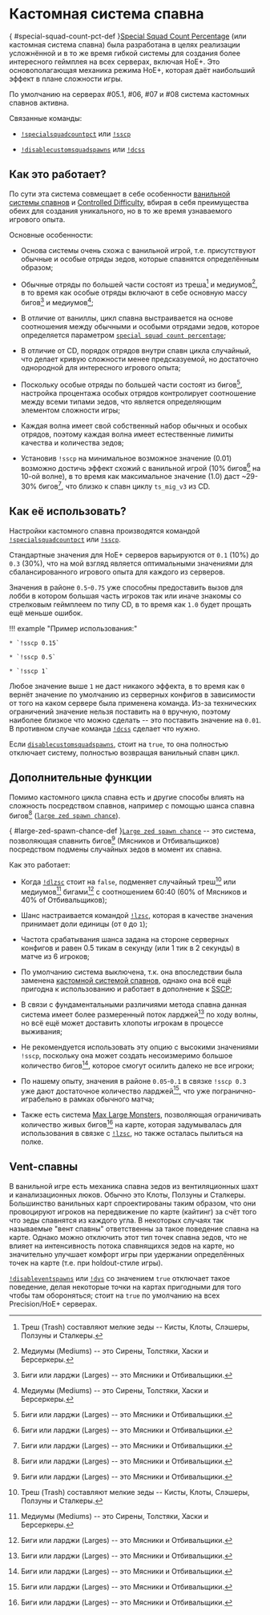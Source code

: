 # Кастомная система спавна

[](){ #special-squad-count-pct-def }[Special Squad Count Percentage](commands.md#special-squad-count-pct) (или кастомная система спавна) была разработана в целях реализации усложнённой и в то же время гибкой системы для создания более интересного геймплея на всех серверах, включая HoE+. Это основополагающая механика режима HoE+, которая даёт наибольший эффект в плане сложности игры.

По умолчанию на серверах #05.1, #06, #07 и #08 система кастомных спавнов активна.

Связанные команды:

* [`!specialsquadcountpct`](commands.md#special-squad-count-pct) или [`!sscp`](commands.md#special-squad-count-pct)

* [`!disablecustomsquadspawns`](commands.md#disable-custom-squad-spawns) или [`!dcss`](commands.md#disable-custom-squad-spawns)

## Как это работает?

По сути эта система совмещает в себе особенности [ванильной системы спавнов](https://wiki.killingfloor2.com/index.php?title=ZED_Spawning) и [Controlled Difficulty](https://github.com/notblackout/kf2-controlled-difficulty/blob/master/spawn.md), вбирая в себя преимущества обеих для создания уникального, но в то же время узнаваемого игрового опыта.

Основные особенности:

* Основа системы очень схожа с ванильной игрой, т.е. присутствуют обычные и особые отряды зедов, которые спавнятся определённым образом;

* Обычные отряды по большей части состоят из треша[^1] и медиумов[^2], в то время как особые отряды включают в себе основную массу бигов[^3] и медиумов[^2];

* В отличие от ваниллы, цикл спавна выстраивается на основе соотношения между обычными и особыми отрядами зедов, которое определяется параметром [`special squad count percentage`](commands.md#special-squad-count-pct);

* В отличие от CD, порядок отрядов внутри спавн цикла случайный, что делает кривую сложности менее предсказуемой, но достаточно однородной для интересного игрового опыта;

* Поскольку особые отряды по большей части состоят из бигов[^3], настройка процентажа особых отрядов контролирует соотношение между всеми типами зедов, что является определяющим элементом сложности игры;

* Каждая волна имеет свой собственный набор обычных и особых отрядов, поэтому каждая волна имеет естественные лимиты качества и количества зедов;

* Установив `!sscp` на минимальное возможное значение (0.01) возможно достичь эффект схожий с ванильной игрой (10% бигов[^3] на 10-ой волне), в то время как максимальное значение (1.0) даст ~29-30% бигов[^3], что близко к спавн циклу `ts_mig_v3` из CD.

## Как её использовать?

Настройки кастомного спавна производятся командой [`!specialsquadcountpct`](commands.md#special-squad-count-pct) или [`!sscp`](commands.md#special-squad-count-pct).

Стандартные значения для HoE+ серверов варьируются от `0.1` (10%) до `0.3` (30%), что на мой взгляд является оптимальными значениями для сбалансированного игрового опыта для каждого из серверов.

Значения в районе `0.5`-`0.75` уже способны предоставить вызов для лобби в котором большая часть игроков так или иначе знакомы со стрелковым геймплеем по типу CD, в то время как `1.0` будет прощать ещё меньше ошибок.

!!! example "Пример использования:"

    * `!sscp 0.15`

    * `!sscp 0.5`

    * `!sscp 1`

Любое значение выше `1` не даст никакого эффекта, в то время как `0` вернёт значение по умолчанию из серверных конфигов в зависимости от того на каком сервере была применена команда. Из-за технических ограничений значение нельзя поставить на `0` вручную, поэтому наиболее близкое что можно сделать -- это поставить значение на `0.01`. В противном случае команда [`!dcss`](commands.md#disable-custom-squad-spawns) сделает что нужно.

Если [`disablecustomsquadspawns`](commands.md#disable-custom-squad-spawns), стоит на `true`, то она полностью отключает систему, полностью возвращая ванильный спавн цикл.

## Дополнительные функции

Помимо кастомного цикла спавна есть и другие способы влиять на сложность посредством спавнов, например с помощью шанса спавна бигов[^3] ([`large zed spawn chance`](commands.md#large-zed-spawn-chance)).

[](){ #large-zed-spawn-chance-def }[`Large zed spawn chance`](commands.md#large-zed-spawn-chance) -- это система, позволяющая спавнить бигов[^3] (Мясников и Отбивальщиков) посредством подмены случайных зедов в момент их спавна.

Как это работает:

* Когда [`!dlzsc`](commands.md#disable-large-zed-spawn-chance) стоит на `false`, подменяет случайный треш[^1] или медиумов[^2] бигами[^3] с соотношением 60:40 (60% of Мясников и 40% of Отбивальщиков);

* Шанс настраивается командой [`!lzsc`](commands.md#large-zed-spawn-chance), которая в качестве значения принимает доли единицы (от `0` до `1`);

* Частота срабатывания шанса задана на стороне серверных конфигов и равен 0.5 тикам в секунду (или 1 тик в 2 секунды) в матче из 6 игроков;

* По умолчанию система выключена, т.к. она впоследствии была заменена [кастомной системой спавнов](#special-squad-count-pct-def), однако она всё ещё пригодна к использованию и работает в дополнение к [SSCP](#special-squad-count-pct-def);

* В связи с фундаментальными различиями метода спавна данная система имеет более размеренный поток ларджей[^3] по ходу волны, но всё ещё может доставить хлопоты игрокам в процессе выживания;

* Не рекомендуется использовать эту опцию с высокими значениями `!sscp`, поскольку она может создать несоизмеримо большое количество бигов[^3], которое смогут осилить далеко не все игроки;

* По нашему опыту, значения в районе `0.05`-`0.1` в связке `!sscp 0.3` уже дают достаточное количество ларджей[^3], что уже погранично-играбельно в рамках обычного матча;

* Также есть система [Max Large Monsters](commands.md#disable-max-large-monsters), позволяющая ограничивать количество живых бигов[^3] на карте, которая задумывалась для использования в связке с [`!lzsc`](commands.md#large-zed-spawn-chance), но также осталась пылиться на полке.

## Vent-спавны

В ванильной игре есть механика спавна зедов из вентиляционных шахт и канализационных люков. Обычно это Клоты, Ползуны и Сталкеры. Большинство ванильных карт спроектированы таким образом, что они провоцируют игроков на передвижение по карте (кайтинг) за счёт того что зеды спавнятся из каждого угла. В некоторых случаях так называемые "вент спавны" ответственны за такое поведение спавна на карте. Однако можно отключить этот тип точек спавна зедов, что не влияет на интенсивность потока спавнящихся зедов на карте, но значительно улучшает комфорт игры при удержании определённых точек на карте (т.е. при holdout-стиле игры).

[`!disableventspawns`](commands.md#disable-vent-spawns) или [`!dvs`](commands.md#disable-vent-spawns) со значением `true` отключает такое поведение, делая некоторые точки на картах пригодными для того чтобы там обороняться; стоит на `true` по умолчанию на всех Precision/HoE+ серверах.

[^1]: Треш (Trash) составляют мелкие зеды -- Кисты, Клоты, Слэшеры, Ползуны и Сталкеры.
[^2]: Медиумы (Mediums) -- это Сирены, Толстяки, Хаски и Берсеркеры.
[^3]: Биги или ларджи (Larges) -- это Мясники и Отбивальщики.
